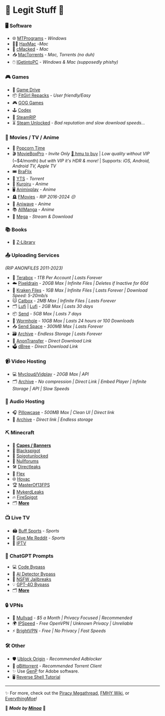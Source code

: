 # 🌟 **Legit Stuff** 🌟

### 🖥️ **Software** 
- 🌐 [MTPrograms](https://programs.themicrotech.net/) - *Windows*
- 👨‍💻 [HaxMac](https://haxmac.cc/) -*Mac*
- 🍏 [cMacked](https://cmacked.com/) - *Mac*
- 📥 [MacTorrents](https://www.torrentmac.net/) - *Mac, Torrents (no duh)*
- 🖱️ [IGetintoPC](https://igetintopc.com) - *Windows & Mac (supposedly phishy)*

### 🎮 **Games**
- 🎲 [Game Drive](https://gamedrive.org/)
- 📦 [FitGirl Repacks](https://fitgirl-repacks.site/) - *User friendly/Easy*
- 🎮 [GOG Games](https://gog-games.to/)
- 🕹️ [Codex](https://skidrowcodex.net/)
- 🚀 [SteamRIP](https://steamrip.com)
- ⏳ [Steam Unlocked](https://steamunlocked.net) - *Bad reputation and slow download speeds…*

### 🎥 **Movies / TV / Anime**
- 🍿 [Popcorn Time](https://github.com/popcorn-official/popcorn-desktop)
- 🎬 [MovieBoxPro](https://movieboxpro.app) - *Invite Only* [💬 hmu to buy](https://bio.minoa.cat) | *Low quality without VIP* (~$4/month) *but with VIP it's HDR & more!* | Supports: *iOS, Android, Android TV, Apple TV*
- 🎟️ [BraFlix](https://braflix.so)
- 📀 [YTS](https://yts.mx/) - *Torrent*
- 🍥 [Kuroiru](https://kuroiru.co/) - *Anime*
- 🖥️ [Animixplay](https://animixplay.tube/) - *Anime*
- 🪦 [FMovies](https://fmoviesz.to) - *RIP 2016-2024 😔*
- 🎌 [Aniwave](https://aniwave.to/) - *Anime*
- 📚 [AllManga](https://allmanga.to/) - *Anime*
- 💾 [Mega](https://mega.nz/folder/Pt8AHLAC#tAte3gNlNossthoHiSCL5w/folder/3kcSSDzD) - *Stream & Download*

### 📚 **Books**
- 📖 [Z-Library](https://singlelogin.re/)

### 📤 **Uploading Services** 
*(RIP ANONFILES 2011-2023)*  
- 💾 [Terabox](https://terabox.com) - *1TB Per Account | Lasts Forever*
- ☁️ [Pixeldrain](https://pixeldrain.com/) - *20GB Max | Infinite Files | Deletes if Inactive for 60d*
- 🦑 [Kraken Files](https://krakenfiles.com/) - *1GB Max | Infinite Files | Lasts Forever | Download Speed: 5-20mb/s*
- 🐱 [Catbox](https://catbox.moe/) - *2MB Max | Infinite Files | Lasts Forever*
- 🗂️ [Lufi](https://upload.disroot.org/) | [Lufi](https://lufi.ethibox.fr/) - *2GB Max | Lasts 30 days*
- 📦 [Send](https://send.vis.ee/) - *5GB Max | Lasts 7 days*
- 🌌 [Wormhole](https://wormhole.app/) - *10GB Max | Lasts 24 hours or 100 Downloads*
- 📥 [Send Space](https://sendspace.com/) - *300MB Max | Lasts Forever*
- 🗃️ [Archive](https://archive.org) - *Endless Storage | Lasts Forever*
- 📲 [AnonTransfer](https://anontransfer.com/) - *Direct Download Link*
- 🗳️ [dBree](https://dbree.org/) - *Direct Download Link*

### 📹 **Video Hosting**
- 💻 [Mycloud/Vidplay](https://vidplay.online/) - *20GB Max | API*
- 🗂️ [Archive](https://archive.org) - *No compression | Direct Link | Embed Player | Infinite Storage | API | Slow Speeds*

### 🎵 **Audio Hosting**
- 🎧 [Pillowcase](https://pillowcase.su/) - *500MB Max | Clean UI | Direct link*
- 📀 [Archive](https://archive.org) - *Direct link | Endless storage*

### ⛏️ **Minecraft**
- 🏁 **[Capes / Banners](/MC-Banners)**
- 💠 [Blackspigot](https://www.blackspigot.com/)
- 💎 [Spigotunlocked](https://spigotunlocked.org/)
- 🔧 [Nullforums](https://nullforums.net/)
- 🛠️ [Directleaks](https://directleaks.net/) 
- 🔨 [Flex](https://flexleaks.net/)
- 🌐 [Hovac](https://go.hovac.lol/)
- 🏆 [MasterOf13FPS](https://www.masterof13fps.com/forum/index.php)
- 📣 [MykerdLeaks](https://t.me/mykerdleaks)
- 🔥 [FireSpigot](https://firespigot.com/)
- 🗂️ **[More](/Minecraft)**

### 📺 **Live TV**
- 🏟️ [Buff Sports](https://buffsportshub.stream/) - *Sports*
- 🏅 [Give Me Reddit](https://givemereddit.eu/) - *Sports*
- 📡 [IPTV](https://github.com/M1noa/multi-m3u/blob/main/IPTV%20Sources.txt)

### 💬 **ChatGPT Prompts**
- 💻 [Code Bypass](/ChatGPT/CodeBypass)
- 🤖 [AI Detector Bypass](/ChatGPT/AntiAI-Bypass)
- 🔞 [NSFW Jailbreaks](https://www.reddit.com/r/ChatGPTJailbreak/comments/1dzj8hu/ultimate_nsfw_jailbreaks/)
- 💡 [GPT-4O Bypass](/ChatGPT/GPT-4O)
- 🗂️ **[More](https://github.com/elder-plinius/L1B3RT45/tree/main)**

### 🔒 **VPNs**
- 🔐 [Mullvad](https://mullvad.net/) - *$5 a Month | Privacy Focused | Recommended*
- 🌍 [IPSpeed](https://ipspeed.info/freevpn_openvpn.php) - *Free OpenVPN | Unknown Privacy | Unreliable*
- ⚡ [BrightVPN](https://brightvpn.com/) - *Free | No Privacy | Fast Speeds*

### 🛠️ **Other** 
- 🛡️ [Ublock Origin](https://ublock.org) - *Recommended Adblocker*
- 🔗 [qBittorrent](https://www.qbittorrent.org/) - *Recommended Torrent Client*
- ✨ Use [GenP](https://minoa.is-a-femboy.lol/s/mfwuwlzohh) for Adobe software.
- 🖥️ [Reverse Shell Tutorial](/RVshell)

---

✨ For more, check out the [Piracy Megathread](https://rentry.co/megathread), [FMHY Wiki](https://fmhy.net/beginners-guide), or [EverythingMoe](https://everythingmoe.com/)!

💖 ***Made by [Minoa](https://bio.minoa.cat)*** 💖
